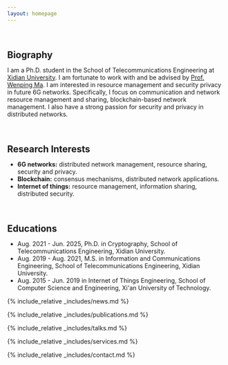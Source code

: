 ```yaml
---
layout: homepage
---
```

<h1 id="about-me"></h1>

<h2 style="margin: 60px 0px 10px;">Biography</h2>

I am a Ph.D. student in the School of Telecommunications Engineering at [Xidian University](https://www.xidian.edu.cn/). I am fortunate to work with and be advised by [Prof. Wenping Ma](https://web.xidian.edu.cn/mawenping/). I am interested in resource management and security privacy in future 6G networks. Specifically, I focus on communication and network resource management and sharing, blockchain-based network management. I also have a strong passion for security and privacy in distributed networks.

<h2 style="margin: 60px 0px 10px;">Research Interests</h2>

- **6G networks:** distributed network management, resource sharing, security and privacy.
- **Blockchain:** consensus mechanisms, distributed network applications.
- **Internet of things:** resource management, information sharing, distributed security.

<h2 style="margin: 60px 0px 10px;">Educations</h2>

* Aug. 2021 - Jun. 2025, Ph.D. in Cryptography, School of Telecommunications Engineering, Xidian University.
* Aug. 2019 - Aug. 2021, M.S. in Information and Communications Engineering, School of Telecommunications Engineering, Xidian University.
* Aug. 2015 - Jun. 2019 in Internet of Things Engineering, School of Computer Science and Engineering, Xi'an University of Technology.

{% include_relative _includes/news.md %}

{% include_relative _includes/publications.md %}

{% include_relative _includes/talks.md %}

{% include_relative _includes/services.md %}

{% include_relative _includes/contact.md %}
